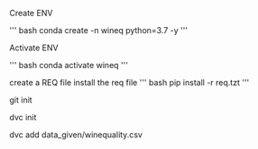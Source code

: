 Create ENV

''' bash
conda create -n wineq python=3.7 -y
'''

Activate ENV

''' bash
conda activate wineq 
'''

create a REQ file
install the req file 
''' bash
pip install -r req.tzt
'''

git init

dvc init 

dvc add data_given/winequality.csv